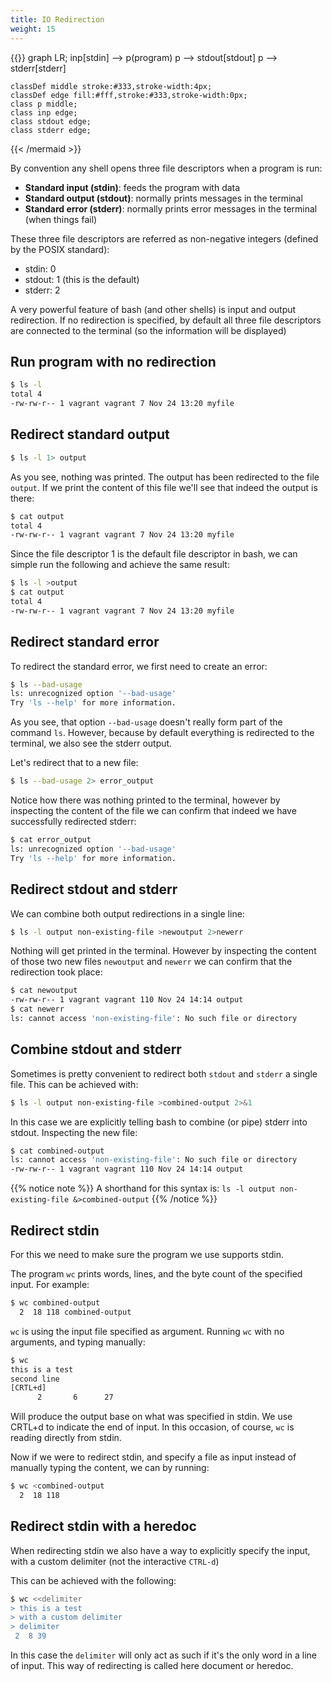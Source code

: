 ```yaml
---
title: IO Redirection
weight: 15
---
```


{{<mermaid align="center">}}
graph LR;
    inp[stdin] --> p(program)
    p --> stdout[stdout]
    p --> stderr[stderr]

    classDef middle stroke:#333,stroke-width:4px;
    classDef edge fill:#fff,stroke:#333,stroke-width:0px;
    class p middle;
    class inp edge;
    class stdout edge;
    class stderr edge;
{{< /mermaid >}}

By convention any shell opens three file descriptors when a program is run:

* **Standard input (stdin)**: feeds the program with data
* **Standard output (stdout)**: normally prints messages in the terminal
* **Standard error (stderr)**: normally prints error messages in the terminal (when things fail)

These three file descriptors are referred as non-negative integers (defined by the POSIX standard):

* stdin: 0
* stdout: 1 (this is the default)
* stderr: 2

A very powerful feature of bash (and other shells) is input and output redirection.
If no redirection is specified, by default all three file descriptors are connected to the terminal
(so the information will be displayed)

## Run program with no redirection
```bash
$ ls -l
total 4
-rw-rw-r-- 1 vagrant vagrant 7 Nov 24 13:20 myfile
```

## Redirect standard output
```bash
$ ls -l 1> output
```

As you see, nothing was printed. The output has been redirected to the file `output`.
If we print the content of this file we'll see that indeed the output is there:
```bash
$ cat output
total 4
-rw-rw-r-- 1 vagrant vagrant 7 Nov 24 13:20 myfile
```

Since the file descriptor 1 is the default file descriptor in bash, we can simple run the following and achieve the same result:
```bash
$ ls -l >output
$ cat output
total 4
-rw-rw-r-- 1 vagrant vagrant 7 Nov 24 13:20 myfile
```

## Redirect standard error

To redirect the standard error, we first need to create an error:
```bash
$ ls --bad-usage
ls: unrecognized option '--bad-usage'
Try 'ls --help' for more information.
```
As you see, that option `--bad-usage` doesn't really form part of the command `ls`. However, because by default everything is redirected to the terminal, we also see the stderr output.

Let's redirect that to a new file:
```bash
$ ls --bad-usage 2> error_output
```
Notice how there was nothing printed to the terminal, however by inspecting the content of the file we can confirm that indeed we have successfully redirected stderr:
```bash
$ cat error_output
ls: unrecognized option '--bad-usage'
Try 'ls --help' for more information.
```

## Redirect stdout and stderr

We can combine both output redirections in a single line:
```bash
$ ls -l output non-existing-file >newoutput 2>newerr
```
Nothing will get printed in the terminal. However by inspecting the content of those two new files `newoutput` and `newerr` we can confirm that the redirection took place:
```bash
$ cat newoutput
-rw-rw-r-- 1 vagrant vagrant 110 Nov 24 14:14 output
$ cat newerr
ls: cannot access 'non-existing-file': No such file or directory
```

## Combine stdout and stderr
Sometimes is pretty convenient to redirect both `stdout` and `stderr` a single file.
This can be achieved with:
```bash
$ ls -l output non-existing-file >combined-output 2>&1
```
In this case we are explicitly telling bash to combine (or pipe) stderr into stdout.
Inspecting the new file:
```bash
$ cat combined-output
ls: cannot access 'non-existing-file': No such file or directory
-rw-rw-r-- 1 vagrant vagrant 110 Nov 24 14:14 output
```
{{% notice note %}}
A shorthand for this syntax is: `ls -l output non-existing-file &>combined-output`
{{% /notice %}}

## Redirect stdin
For this we need to make sure the program we use supports stdin.

The program `wc` prints words, lines, and the byte count of the specified input. For example:
```bash
$ wc combined-output
  2  18 118 combined-output
```
`wc` is using the input file specified as argument. Running `wc` with no arguments, and typing manually:
```bash
$ wc
this is a test
second line
[CRTL+d]
      2       6      27
```
Will produce the output base on what was specified in stdin. We use CRTL+d to indicate the end of input. In this occasion, of course, `wc` is reading directly from stdin.

Now if we were to redirect stdin, and specify a file as input instead of manually typing the content, we can by running:
```bash
$ wc <combined-output
  2  18 118
```

## Redirect stdin with a heredoc

When redirecting stdin we also have a way to explicitly specify the input, with a custom delimiter (not the interactive `CTRL-d`)

This can be achieved with the following:
```bash
$ wc <<delimiter
> this is a test
> with a custom delimiter
> delimiter
 2  8 39
```
In this case the `delimiter` will only act as such if it's the only word in a line of input. This way of redirecting is called here document or heredoc.
